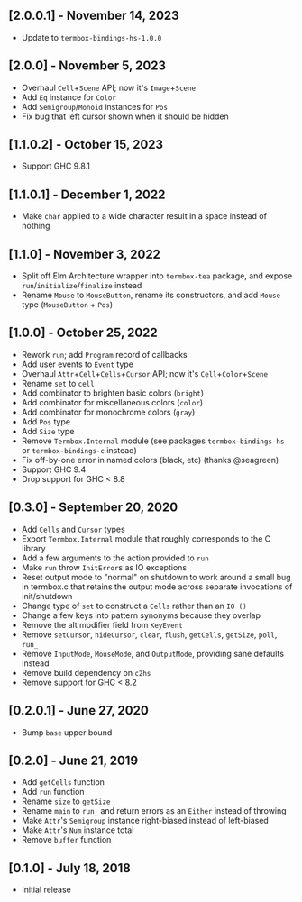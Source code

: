 ## [2.0.0.1] - November 14, 2023

- Update to `termbox-bindings-hs-1.0.0`

## [2.0.0] - November 5, 2023

- Overhaul `Cell`+`Scene` API; now it's `Image`+`Scene`
- Add `Eq` instance for `Color`
- Add `Semigroup`/`Monoid` instances for `Pos`
- Fix bug that left cursor shown when it should be hidden

## [1.1.0.2] - October 15, 2023

- Support GHC 9.8.1

## [1.1.0.1] - December 1, 2022

- Make `char` applied to a wide character result in a space instead of nothing

## [1.1.0] - November 3, 2022

- Split off Elm Architecture wrapper into `termbox-tea` package, and expose `run`/`initialize`/`finalize` instead
- Rename `Mouse` to `MouseButton`, rename its constructors, and add `Mouse` type (`MouseButton` + `Pos`)

## [1.0.0] - October 25, 2022

- Rework `run`; add `Program` record of callbacks
- Add user events to `Event` type
- Overhaul `Attr`+`Cell`+`Cells`+`Cursor` API; now it's `Cell`+`Color`+`Scene`
- Rename `set` to `cell`
- Add combinator to brighten basic colors (`bright`)
- Add combinator for miscellaneous colors (`color`)
- Add combinator for monochrome colors (`gray`)
- Add `Pos` type
- Add `Size` type
- Remove `Termbox.Internal` module (see packages `termbox-bindings-hs` or `termbox-bindings-c` instead)
- Fix off-by-one error in named colors (black, etc) (thanks @seagreen)
- Support GHC 9.4
- Drop support for GHC < 8.8

## [0.3.0] - September 20, 2020

- Add `Cells` and `Cursor` types
- Export `Termbox.Internal` module that roughly corresponds to the C library
- Add a few arguments to the action provided to `run`
- Make `run` throw `InitError`s as IO exceptions
- Reset output mode to "normal" on shutdown to work around a small bug in termbox.c that retains the output mode across
  separate invocations of init/shutdown
- Change type of `set` to construct a `Cells` rather than an `IO ()`
- Change a few keys into pattern synonyms because they overlap
- Remove the alt modifier field from `KeyEvent`
- Remove `setCursor`, `hideCursor`, `clear`, `flush`, `getCells`, `getSize`, `poll`, `run_`
- Remove `InputMode`, `MouseMode`, and `OutputMode`, providing sane defaults instead
- Remove build dependency on `c2hs`
- Remove support for GHC < 8.2

## [0.2.0.1] - June 27, 2020

- Bump `base` upper bound

## [0.2.0] - June 21, 2019

- Add `getCells` function
- Add `run` function
- Rename `size` to `getSize`
- Rename `main` to `run_` and return errors as an `Either` instead of throwing
- Make `Attr`'s `Semigroup` instance right-biased instead of left-biased
- Make `Attr`'s `Num` instance total
- Remove `buffer` function

## [0.1.0] - July 18, 2018

- Initial release
